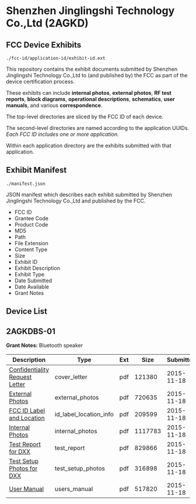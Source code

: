 # Shenzhen Jinglingshi Technology Co.,Ltd (2AGKD)
## FCC Device Exhibits

```
./fcc-id/application-id/exhibit-id.ext
```

This repository contains the exhibit documents submitted by Shenzhen Jinglingshi Technology Co.,Ltd to (and published by) the FCC as part of the device certification process.

These exhibits can include **internal photos**, **external photos**, **RF test reports**, **block diagrams**, **operational descriptions**, **schematics**, **user manuals**, and various **correspondence**.

The top-level directories are sliced by the FCC ID of each device.

The second-level directories are named according to the application UUIDs. *Each FCC ID includes one or more application.*

Within each application directory are the exhibits submitted with that application. 

## Exhibit Manifest

```
./manifest.json
```

JSON manifest which describes each exhibit submitted by Shenzhen Jinglingshi Technology Co.,Ltd and published by the FCC.

- FCC ID
- Grantee Code
- Product Code
- MD5
- Path
- File Extension
- Content Type
- Size
- Exhibit ID
- Exhibit Description
- Exhibit Type
- Date Submitted
- Date Available
- Grant Notes

## Device List
## 2AGKDBS-01
**Grant Notes:** Bluetooth speaker

| Description | Type | Ext | Size | Submitted | Available |
| ----------- | ---- | --- | ---- | --------- | --------- |
| [Confidentiality Request Letter](2AGKDBS-01/2b2eafd420b4cdeaf194ef5cf71e9f96/2816216.pdf) | cover_letter | pdf | 121380 | 2015-11-18 | 2015-11-18 |
| [External Photos](2AGKDBS-01/2b2eafd420b4cdeaf194ef5cf71e9f96/2816217.pdf) | external_photos | pdf | 720635 | 2015-11-18 | 2015-11-18 |
| [FCC ID Label and Location](2AGKDBS-01/2b2eafd420b4cdeaf194ef5cf71e9f96/2816219.pdf) | id_label_location_info | pdf | 209599 | 2015-11-18 | 2015-11-18 |
| [Internal Photos](2AGKDBS-01/2b2eafd420b4cdeaf194ef5cf71e9f96/2816218.pdf) | internal_photos | pdf | 1117783 | 2015-11-18 | 2015-11-18 |
| [Test Report for DXX](2AGKDBS-01/2b2eafd420b4cdeaf194ef5cf71e9f96/2816221.pdf) | test_report | pdf | 829866 | 2015-11-18 | 2015-11-18 |
| [Test Setup Photos for DXX](2AGKDBS-01/2b2eafd420b4cdeaf194ef5cf71e9f96/2816220.pdf) | test_setup_photos | pdf | 316898 | 2015-11-18 | 2015-11-18 |
| [User Manual](2AGKDBS-01/2b2eafd420b4cdeaf194ef5cf71e9f96/2816222.pdf) | users_manual | pdf | 517820 | 2015-11-18 | 2015-11-18 |
